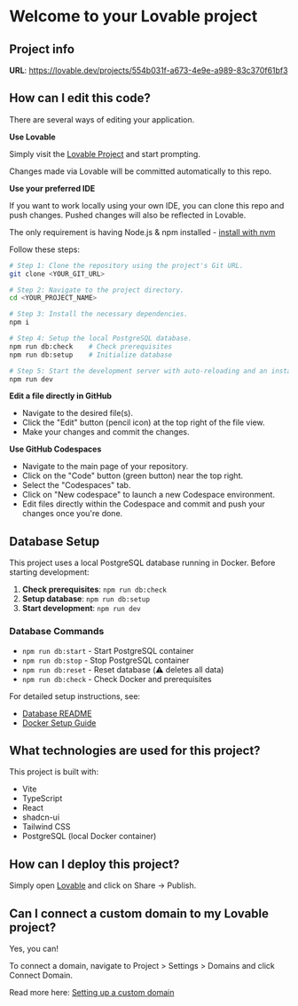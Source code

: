 # Welcome to your Lovable project

## Project info

**URL**: https://lovable.dev/projects/554b031f-a673-4e9e-a989-83c370f61bf3

## How can I edit this code?

There are several ways of editing your application.

**Use Lovable**

Simply visit the [Lovable Project](https://lovable.dev/projects/554b031f-a673-4e9e-a989-83c370f61bf3) and start prompting.

Changes made via Lovable will be committed automatically to this repo.

**Use your preferred IDE**

If you want to work locally using your own IDE, you can clone this repo and push changes. Pushed changes will also be reflected in Lovable.

The only requirement is having Node.js & npm installed - [install with nvm](https://github.com/nvm-sh/nvm#installing-and-updating)

Follow these steps:

```sh
# Step 1: Clone the repository using the project's Git URL.
git clone <YOUR_GIT_URL>

# Step 2: Navigate to the project directory.
cd <YOUR_PROJECT_NAME>

# Step 3: Install the necessary dependencies.
npm i

# Step 4: Setup the local PostgreSQL database.
npm run db:check    # Check prerequisites
npm run db:setup    # Initialize database

# Step 5: Start the development server with auto-reloading and an instant preview.
npm run dev
```

**Edit a file directly in GitHub**

- Navigate to the desired file(s).
- Click the "Edit" button (pencil icon) at the top right of the file view.
- Make your changes and commit the changes.

**Use GitHub Codespaces**

- Navigate to the main page of your repository.
- Click on the "Code" button (green button) near the top right.
- Select the "Codespaces" tab.
- Click on "New codespace" to launch a new Codespace environment.
- Edit files directly within the Codespace and commit and push your changes once you're done.

## Database Setup

This project uses a local PostgreSQL database running in Docker. Before starting development:

1. **Check prerequisites**: `npm run db:check`
2. **Setup database**: `npm run db:setup`
3. **Start development**: `npm run dev`

### Database Commands

- `npm run db:start` - Start PostgreSQL container
- `npm run db:stop` - Stop PostgreSQL container
- `npm run db:reset` - Reset database (⚠️ deletes all data)
- `npm run db:check` - Check Docker and prerequisites

For detailed setup instructions, see:
- [Database README](database/README.md)
- [Docker Setup Guide](DOCKER_SETUP.md)

## What technologies are used for this project?

This project is built with:

- Vite
- TypeScript
- React
- shadcn-ui
- Tailwind CSS
- PostgreSQL (local Docker container)

## How can I deploy this project?

Simply open [Lovable](https://lovable.dev/projects/554b031f-a673-4e9e-a989-83c370f61bf3) and click on Share -> Publish.

## Can I connect a custom domain to my Lovable project?

Yes, you can!

To connect a domain, navigate to Project > Settings > Domains and click Connect Domain.

Read more here: [Setting up a custom domain](https://docs.lovable.dev/tips-tricks/custom-domain#step-by-step-guide)
